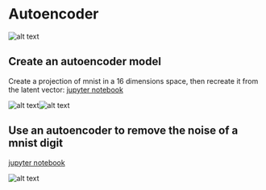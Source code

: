 # Autoencoder



![alt text](https://github.com/nakmuayFarang/start-with-MNIST/blob/master/img/autoencoder.jpg)


## Create an autoencoder model

Create a projection of mnist in a 16 dimensions space, then recreate it from the latent vector:
[jupyter notebook](https://github.com/nakmuayFarang/start-with-MNIST/blob/master/Keras/AutoEncoder/conv-autoencoder.ipynb)

![alt text](https://github.com/nakmuayFarang/start-with-MNIST/blob/master/img/autoenc_generated1.png)![alt text](https://github.com/nakmuayFarang/start-with-MNIST/blob/master/img/autoenc_generated2.png)

## Use an autoencoder to remove the noise of a mnist digit

[jupyter notebook](https://github.com/nakmuayFarang/start-with-MNIST/blob/master/Keras/AutoEncoder/DenoisingAutoEncoder.ipynb)

![alt text](https://github.com/nakmuayFarang/start-with-MNIST/blob/master/img/denoiser_generated1.png)
